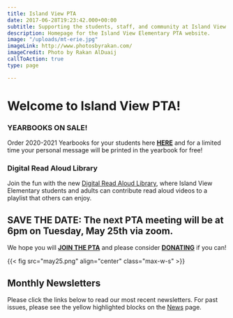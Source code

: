 ```yaml
---
title: Island View PTA
date: 2017-06-28T19:23:42.000+00:00
subtitle: Supporting the students, staff, and community at Island View Elementary.
description: Homepage for the Island View Elementary PTA website.
image: "/uploads/mt-erie.jpg"
imageLink: http://www.photosbyrakan.com/
imageCredit: Photo by Rakan AlDuaij
callToAction: true
type: page

---
```

# Welcome to Island View PTA!

### YEARBOOKS ON SALE!

Order 2020-2021 Yearbooks for your students here [**HERE**](https://www.islandviewpta.org/yearbook) and for a limited time your personal message will be printed in the yearbook for free!

### Digital Read Aloud Library

Join the fun with the new [Digital Read Aloud Library](/digital-read-aloud), where Island View Elementary students and adults can contribute read aloud videos to a playlist that others can enjoy.

## SAVE THE DATE:  The next PTA meeting will be at 6pm on Tuesday, May 25th via zoom.

We hope you will [**JOIN THE PTA**](https://www.islandviewpta.org/membership) and please consider [**DONATING**](https://www.islandviewpta.org/donate) if you can!

{{< fig src="may25.png" align="center" class="max-w-s" >}}

## Monthly Newsletters

Please click the links below to read our most recent newsletters. For past issues, please see the yellow highlighted blocks on the [News](/news) page.